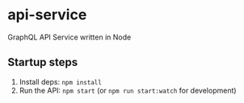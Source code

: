 # api-service

GraphQL API Service written in Node

## Startup steps

1. Install deps: `npm install`
2. Run the API: `npm start` (or `npm run start:watch` for development)
